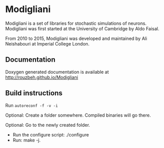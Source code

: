 # Modigliani

Modigliani is a set of libraries for stochastic simulations of neurons. Modigliani was first started at the University of Cambridge by Aldo Faisal. 

From 2010 to 2015, Modigliani was developed and maintained by Ali Neishabouri at Imperial College London. 

## Documentation
Doxygen generated documentation is available at http://rouzbeh.github.io/Modigliani

## Build instructions
Run `autoreconf -f -v -i`

Optional: Create a folder somewhere. Compiled binaries will go there.

Optional: Go to the newly created folder.
* Run the configure script: ./configure
* Run: make -j.
